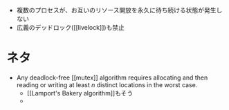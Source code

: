 - 複数のプロセスが、お互いのリソース開放を永久に待ち続ける状態が発生しない
- 広義のデッドロック([[livelock]])も禁止

# ネタ
- Any deadlock-free [[mutex]] algorithm requires allocating and then reading or writing at least _n_ distinct locations in the worst case.
	- [[Lamport's Bakery algorithm]]もそう
	- 
